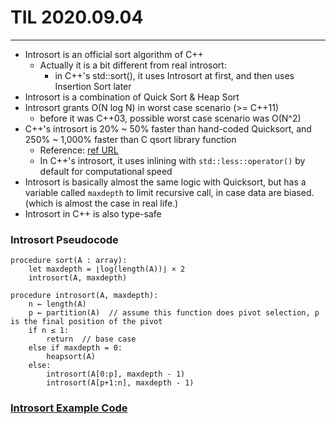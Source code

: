 # TIL 2020.09.04
---

- Introsort is an official sort algorithm of C++
    - Actually it is a bit different from real introsort:
        - in C++'s std::sort(), it uses Introsort at first, and then uses Insertion Sort later
- Introsort is a combination of Quick Sort & Heap Sort
- Introsort grants O(N log N) in worst case scenario (>= C++11)
    - before it was C++03, possible worst case scenario was O(N^2)
- C++'s introsort is 20% ~ 50% faster than hand-coded Quicksort, and 250% ~ 1,000% faster than C qsort library function
    - Reference: [ref URL](https://www.geeksforgeeks.org/c-qsort-vs-c-sort/)
    - In C++'s introsort, it uses inlining with `std::less::operator()` by default for computational speed
- Introsort is basically almost the same logic with Quicksort, but has a variable called `maxdepth` to limit recursive call, in case data are biased. (which is almost the case in real life.)
- Introsort in C++ is also type-safe

### Introsort Pseudocode
<pre><code>procedure sort(A : array):
    let maxdepth = ⌊log(length(A))⌋ × 2
    introsort(A, maxdepth)

procedure introsort(A, maxdepth):
    n ← length(A)
    p ← partition(A)  // assume this function does pivot selection, p is the final position of the pivot
    if n ≤ 1:
        return  // base case
    else if maxdepth = 0:
        heapsort(A)
    else:
        introsort(A[0:p], maxdepth - 1)
        introsort(A[p+1:n], maxdepth - 1)</code></pre>

### [Introsort Example Code](https://gist.github.com/praserocking/5280579)